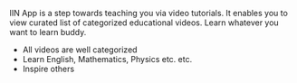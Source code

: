 IIN App is a step towards teaching you via video tutorials. It enables you to view curated list of categorized educational videos.
Learn whatever you want to learn buddy.
 - All videos are well categorized
 - Learn English, Mathematics, Physics etc. etc.
 - Inspire others